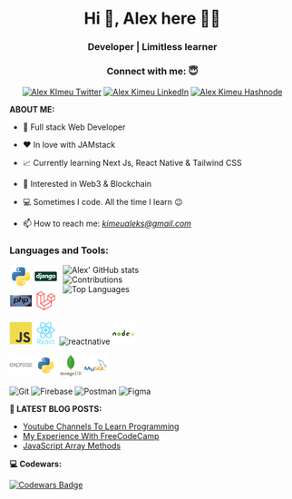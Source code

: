 <h1 align="center">Hi 👋, Alex  here 🙋‍♂️ </h1>

<h3 align="center">Developer | Limitless learner</h3>


<h3 align="center">Connect with me: 😇</h3>
<p align="center">
   <a href="https://twitter.com/alekskimeu" target="_blank"><img align="center" src="https://raw.githubusercontent.com/rahuldkjain/github-profile-readme-generator/master/src/images/icons/Social/twitter.svg" alt="Alex KImeu Twitter" height="30" width="40" /></a>
   <a href="https://www.linkedin.com/in/alexkimeu/" target="_blank"><img align="center" src="https://raw.githubusercontent.com/rahuldkjain/github-profile-readme-generator/master/src/images/icons/Social/linked-in-alt.svg" alt="Alex Kimeu LinkedIn" height="30" width="40" /></a>
   <a href="https://hashnode.com/@alexkimeu" target="_blank"><img align="center" src="https://raw.githubusercontent.com/rahuldkjain/github-profile-readme-generator/master/src/images/icons/Social/hashnode.svg" alt="Alex Kimeu Hashnode" height="30" width="40" /></a>
</p>

**ABOUT ME:**

- 💼 Full stack Web Developer

- ❤️ In love with JAMstack

- 📈 Currently learning Next Js, React Native & Tailwind CSS

- 🚀 Interested in Web3 & Blockchain

- 💻 Sometimes I code. All the time I learn 😉

- 📫 How to reach me: *kimeualeks@gmail.com*




<h3 align="left">Languages and Tools:</h3>
 <img align="right" width="410" src="https://github-readme-stats.vercel.app/api?username=alekskimeu&show_icons=true&theme=radical&count_private=true" alt="Alex' GitHub stats"/>
 <img align="right" src="https://github-readme-streak-stats.herokuapp.com/?user=alekskimeu&theme=radical" alt="Contributions" width="410"/>
 <img align="right" src="https://github-readme-stats.vercel.app/api/top-langs/?username=alekskimeu&theme=radical" alt="Top Languages" width="410"/>

 <p align="left"> 
      <img src="https://raw.githubusercontent.com/devicons/devicon/master/icons/python/python-original.svg" alt="python" width="40" height="40"/>
      <img src="https://raw.githubusercontent.com/devicons/devicon/master/icons/django/django-original.svg" alt="django" width="40" height="40"/> 
      <img src="https://raw.githubusercontent.com/devicons/devicon/master/icons/php/php-original.svg" alt="php" width="40" height="40"/>
      <img width="40" height="40" src="https://raw.githubusercontent.com/github/explore/56a826d05cf762b2b40ecbe7d492a839b04f3fbf/topics/laravel/laravel.png"> 
   </p>

   <p align="left">
      <img src="https://raw.githubusercontent.com/devicons/devicon/master/icons/javascript/javascript-original.svg" alt="JavaScript" width="40" height="40"/>
      <img src="https://raw.githubusercontent.com/devicons/devicon/master/icons/react/react-original-wordmark.svg" alt="React" width="40" height="40"/>
      <img src="https://reactnative.dev/img/header_logo.svg" alt="reactnative" width="40" height="40"/> </a>
      <img src="https://raw.githubusercontent.com/devicons/devicon/master/icons/nodejs/nodejs-original-wordmark.svg" alt="Node Js" width="40" height="40"/>
   </p>

   <p align="left">
      <img src="https://raw.githubusercontent.com/devicons/devicon/master/icons/express/express-original-wordmark.svg" alt="Express" width="40" height="40"/>
      <img width="40" height="40" src="https://raw.githubusercontent.com/github/explore/80688e429a7d4ef2fca1e82340fe8e3517d3494d/topics/python/python.png" alt="Python"> 
      <img src="https://raw.githubusercontent.com/devicons/devicon/master/icons/mongodb/mongodb-original-wordmark.svg" alt="MongoDB" width="40" height="40"/>
      <img src="https://raw.githubusercontent.com/devicons/devicon/master/icons/mysql/mysql-original-wordmark.svg" alt="MySQL" width="40" height="40"/>
   </p>

   <p align="left">
      <img src="https://www.vectorlogo.zone/logos/git-scm/git-scm-icon.svg" alt="Git" width="40" height="40"/> 
      <img src="https://www.vectorlogo.zone/logos/firebase/firebase-icon.svg" alt="Firebase" width="40" height="40"/>
      <img src="https://www.vectorlogo.zone/logos/getpostman/getpostman-icon.svg" alt="Postman" width="40" height="40"/>
      <img src="https://www.vectorlogo.zone/logos/figma/figma-icon.svg" alt="Figma" width="40" height="40"/> </a> 
   </p>


**📖 LATEST BLOG POSTS:**

<!-- HASHNODE:START -->
- [Youtube Channels To Learn Programming](https://byte.hashnode.dev/youtube-channels-to-learn-programming)
- [My Experience With FreeCodeCamp](https://byte.hashnode.dev/my-experience-with-freecodecamp)
- [JavaScript Array Methods](https://byte.hashnode.dev/javascript-array-methods)
<!-- HASHNODE:END -->

**💻 Codewars:**

<a href="https://www.codewars.com/users/alexkimeu/" target="_blank">
   <img src="https://www.codewars.com/users/alexkimeu/badges/large?logo=false" alt="Codewars Badge" />
</a>





